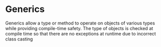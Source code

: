 # Generics


Generics allow a type or method to operate on objects of various types while providing compile-time safety. The type of objects is checked at compile time so that there are no exceptions at runtime due to incorrect class casting 
